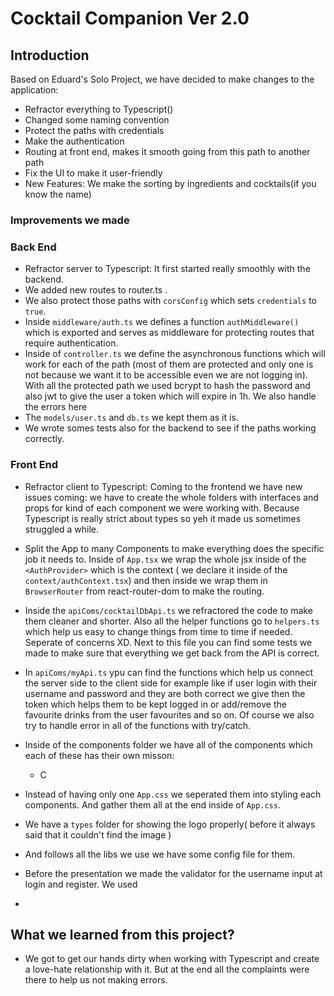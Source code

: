 # Cocktail Companion Ver 2.0

## Introduction

Based on Eduard's Solo Project, we have decided to make changes to the application:

- Refractor everything to Typescript()
- Changed some naming convention
- Protect the paths with credentials
- Make the authentication
- Routing at front end, makes it smooth going from this path to another path
- Fix the UI to make it user-friendly
- New Features: We make the sorting by ingredients and cocktails(if you know the name)

### Improvements we made

### Back End

- Refractor server to Typescript: It first started really smoothly with the backend.
- We added new routes to router.ts .
- We also protect those paths with `corsConfig` which sets `credentials` to `true`.
- Inside `middleware/auth.ts` we defines a function `authMiddleware()` which is exported and serves as middleware for protecting routes that require authentication.
- Inside of `controller.ts` we define the asynchronous functions which will work for each of the path (most of them are protected and only one is not because we want it to be accessible even we are not logging in). With all the protected path we used bcrypt to hash the password and also jwt to give the user a token which will expire in 1h. We also handle the errors here
- The `models/user.ts` and `db.ts` we kept them as it is.
- We wrote somes tests also for the backend to see if the paths working correctly.


### Front End

- Refractor client to Typescript: Coming to the frontend we have new issues coming: we have to create the whole folders with interfaces and props for kind of each component we were working with. Because Typescript is really strict about types so yeh it made us sometimes struggled a while.
- Split the App to many Components to make everything does the specific job it needs to. Inside of `App.tsx` we wrap the whole jsx inside of the `<AuthProvider>` which is the context ( we declare it inside of the `context/authContext.tsx`) and then inside we wrap them in `BrowserRouter` from react-router-dom to make the routing.
- Inside the `apiComs/cocktailDbApi.ts` we refractored the code to make them cleaner and shorter. Also all the helper functions go to `helpers.ts` which help us easy to change things from time to time if needed. Seperate of concerns XD. Next to this file you can find some tests we made to make sure that everything we get back from the API is correct.
- In `apiComs/myApi.ts` ypu can find the functions which help us connect the server side to the client side for example like if user login with their username and password and they are both correct we give then the token which helps them to be kept logged in or add/remove the favourite drinks from the user favourites and so on. Of course we also try to handle error in all of the functions with try/catch.
- Inside of the components folder we have all of the components which each of these has their own misson:
    - C

- Instead of having only one `App.css` we seperated them into styling each components. And gather them all at the end inside of `App.css`.
- We have a `types` folder for showing the logo properly( before it always said that it couldn't find the image )
- And follows all the libs we use we have some config file for them.
- Before the presentation we made the validator for the username input at login and register. We used 
- 
## What we learned from this project?

- We got to get our hands dirty when working with Typescript and create a love-hate relationship with it. But at the end all the complaints were there to help us not making errors.
